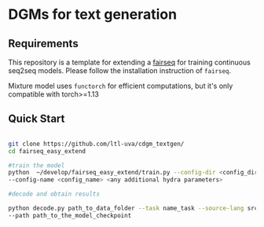 # DGMs for text generation

## Requirements

This repository is a template for extending a [fairseq](https://github.com/facebookresearch/fairseq) for training continuous
seq2seq models.
Please follow the installation instruction of `fairseq`.

Mixture model uses `functorch` for efficient computations, but it's only compatible with torch>=1.13

## Quick Start

```bash

git clone https://github.com/ltl-uva/cdgm_textgen/
cd fairseq_easy_extend

#train the model
python  ~/develop/fairseq_easy_extend/train.py --config-dir <config_dir> \
--config-name <config_name> <any additional hydra parameters>

#decode and obtain results

python decode.py path_to_data_folder --task name_task --source-lang src_lang --target-lang tgt_lang \
--path path_to_the_model_checkpoint

```




